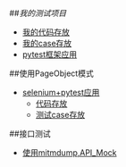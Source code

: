 ##_我的测试项目_

- [我的代码存放](/test_game/src)
- [我的case存放](/test_game/testing)
- [pytest框架应用](/test_Calculator)

##使用PageObject模式
  - [selenium+pytest应用](/web_selenium_test) 
    - [代码存放](/web_selenium_test/Page)
    - [测试case存放](/web_selenium_test/test_case)

##接口测试
- [使用mitmdump,API_Mock](/test_API/API_MOCK/api_mock.py)